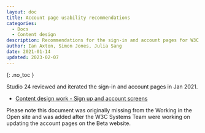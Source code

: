 ```yaml
---
layout: doc
title: Account page usability recommendations
categories:
  - Docs
  - Content design
description: Recommendations for the sign-in and account pages for W3C site 
author: Ian Axton, Simon Jones, Julia Sang
date: 2021-01-14
updated: 2023-02-07
---
```

{: .no_toc }

Studio 24 reviewed and iterated the sign-in and account pages in Jan 2021. 

* [Content design work - Sign up and account screens](https://docs.google.com/presentation/d/1_f5bw4LvqPSYPAoa4_WjXbBqKCu92ViUy-S4fSKStTM/view)

Please note this document was originally missing from the Working in the Open site and was added after the W3C Systems
Team were working on updating the account pages on the Beta website.
